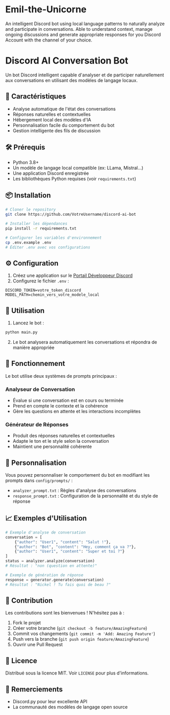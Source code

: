 # Emil-the-Unicorne
An intelligent Discord bot using local language patterns to naturally analyze and participate in conversations. Able to understand context, manage ongoing discussions and generate appropriate responses for you Discord Account with the channel of your choice.
# Discord AI Conversation Bot

Un bot Discord intelligent capable d'analyser et de participer naturellement aux conversations en utilisant des modèles de langage locaux.

## 🌟 Caractéristiques

- Analyse automatique de l'état des conversations
- Réponses naturelles et contextuelles
- Hébergement local des modèles d'IA
- Personnalisation facile du comportement du bot
- Gestion intelligente des fils de discussion

## 🛠️ Prérequis

- Python 3.8+
- Un modèle de langage local compatible (ex: LLama, Mistral...)
- Une application Discord enregistrée
- Les bibliothèques Python requises (voir `requirements.txt`)

## 📦 Installation

```bash
# Cloner le repository
git clone https://github.com/VotreUsername/discord-ai-bot

# Installer les dépendances
pip install -r requirements.txt

# Configurer les variables d'environnement
cp .env.example .env
# Éditer .env avec vos configurations
```

## ⚙️ Configuration

1. Créez une application sur le [Portail Développeur Discord](https://discord.com/developers/applications)
2. Configurez le fichier `.env` :
```env
DISCORD_TOKEN=votre_token_discord
MODEL_PATH=chemin_vers_votre_modele_local
```

## 🚀 Utilisation

1. Lancez le bot :
```bash
python main.py
```

2. Le bot analysera automatiquement les conversations et répondra de manière appropriée

## 📝 Fonctionnement

Le bot utilise deux systèmes de prompts principaux :

### Analyseur de Conversation
- Évalue si une conversation est en cours ou terminée
- Prend en compte le contexte et la cohérence
- Gère les questions en attente et les interactions incomplètes

### Générateur de Réponses
- Produit des réponses naturelles et contextuelles
- Adapte le ton et le style selon la conversation
- Maintient une personnalité cohérente

## 🔧 Personnalisation

Vous pouvez personnaliser le comportement du bot en modifiant les prompts dans `config/prompts/` :
- `analyzer_prompt.txt` : Règles d'analyse des conversations
- `response_prompt.txt` : Configuration de la personnalité et du style de réponse

## 📈 Exemples d'Utilisation

```python
# Exemple d'analyse de conversation
conversation = [
    {"author": "User1", "content": "Salut !"},
    {"author": "Bot", "content": "Hey, comment ça va ?"},
    {"author": "User1", "content": "Super et toi ?"}
]
status = analyzer.analyze(conversation)
# Résultat : "non (question en attente)"

# Exemple de génération de réponse
response = generator.generate(conversation)
# Résultat : "Nickel ! Tu fais quoi de beau ?"
```

## 🤝 Contribution

Les contributions sont les bienvenues ! N'hésitez pas à :
1. Fork le projet
2. Créer votre branche (`git checkout -b feature/AmazingFeature`)
3. Commit vos changements (`git commit -m 'Add: Amazing Feature'`)
4. Push vers la branche (`git push origin feature/AmazingFeature`)
5. Ouvrir une Pull Request

## 📄 Licence

Distribué sous la licence MIT. Voir `LICENSE` pour plus d'informations.

## 🙏 Remerciements

- Discord.py pour leur excellente API
- La communauté des modèles de langage open source
